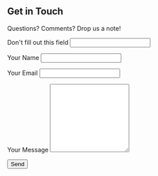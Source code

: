 <div class="sheet wide-margins">
  <h2>Get in Touch</h2>
  <p>Questions? Comments? Drop us a note!</p>

  <form accept-charset="UTF-8" action="/contact" method="post"><div style="margin:0;padding:0;display:inline"><input name="utf8" type="hidden" value="&#x2713;" /><input name="authenticity_token" type="hidden" value="5TCX3y4743eaFi8q9cQDeqJW6QmqQrIhFWCzZwUwkyc=" /></div>
    <p class="bot-field">
      <label>Don't fill out this field</label>
      <input name="url" />
    </p>
    <p>
      <label>Your Name</label>
      <input name="name" type="text" required>
    </p>
    <p>
      <label>Your Email</label>
      <input name="email" type="email" required>
    </p>
    <p>
      <label>Your Message</label>
      <textarea name="message" rows="10" required></textarea>
    </p>
    <button class="radius button" type="submit">Send</button>
  </form>
</div>
